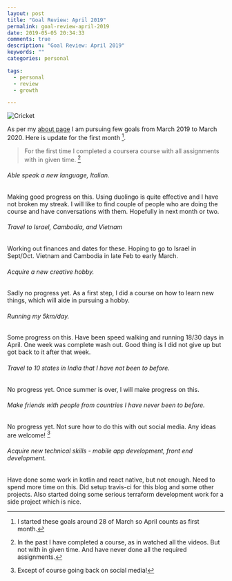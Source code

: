```yaml
---
layout: post
title: "Goal Review: April 2019"
permalink: goal-review-april-2019
date: 2019-05-05 20:34:33
comments: true
description: "Goal Review: April 2019"
keywords: ""
categories: personal

tags:
  - personal
  - review
  - growth

---
```

![Cricket](/images/cricket.jpeg)

As per my [about page](/about) I am pursuing few goals from March 2019 to March 2020. Here is update for the first month [^1].

> For the first time I completed a coursera course with all assignments with in given time. [^2]

###### Able speak a new language, Italian.
Making good progress on this. Using duolingo is quite effective and I have not broken my streak. I will like to find couple of people who are doing the course and have conversations with them. Hopefully in next month or two.

###### Travel to Israel, Cambodia, and Vietnam
Working out finances and dates for these. Hoping to go to Israel in Sept/Oct. Vietnam and Cambodia in late Feb to early March.

###### Acquire a new creative hobby.
Sadly no progress yet. As a first step, I did a course on how to learn new things, which will aide in pursuing a hobby.

###### Running my 5km/day.
Some progress on this. Have been speed walking and running 18/30 days in April. One week was complete wash out. Good thing is I did not give up but got back to it after that week.

###### Travel to 10 states in India that I have not been to before.
No progress yet. Once summer is over, I will make progress on this.

###### Make friends with people from countries I have never been to before.
No progress yet. Not sure how to do this with out social media. Any ideas are welcome! [^3]

###### Acquire new technical skills - mobile app development, front end development.
Have done some work in kotlin and react native, but not enough. Need to spend more time on this. Did setup travis-ci for this blog and some other projects. Also started doing some serious terraform development work for a side project which is nice.


[^1]: I started these goals around 28 of March so April counts as first month.
[^2]: In the past I have completed a course, as in watched all the videos. But not with in given time. And have never done all the required assignments.
[^3]: Except of course going back on social media!
